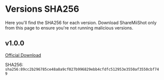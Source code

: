# Versions SHA256
Here you'll find the SHA256 for each version. Download ShareMiiShot only from this page to ensure you're not running malicious versions.

## v1.0.0
[Official Download](https://github.com/madebyanto/sharemiishot/releases/tag/v1.0.0)

SHA256: `sha256:89cc2b296785ce48a8a9cf027b996829ebb4cfdfc512953e3550af3550cbf749`
